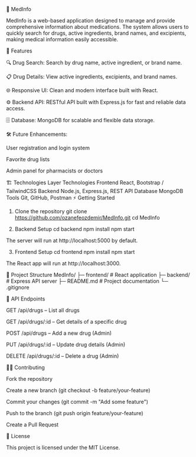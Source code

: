 🧬 MedInfo

MedInfo is a web-based application designed to manage and provide comprehensive information about medications.
The system allows users to quickly search for drugs, active ingredients, brand names, and excipients, making medical information easily accessible.

🚀 Features

🔍 Drug Search: Search by drug name, active ingredient, or brand name.

📋 Drug Details: View active ingredients, excipients, and brand names.

🌐 Responsive UI: Clean and modern interface built with React.

⚙️ Backend API: RESTful API built with Express.js for fast and reliable data access.

🗄 Database: MongoDB for scalable and flexible data storage.

🛠 Future Enhancements:

User registration and login system

Favorite drug lists

Admin panel for pharmacists or doctors

🏗 Technologies
Layer	Technologies
Frontend	React, Bootstrap / TailwindCSS
Backend	Node.js, Express.js, REST API
Database	MongoDB
Tools	Git, GitHub, Postman
⚡ Getting Started
1. Clone the repository
git clone https://github.com/ozanefeozdemir/MedInfo.git
cd MedInfo

2. Backend Setup
cd backend
npm install
npm start


The server will run at http://localhost:5000 by default.

3. Frontend Setup
cd frontend
npm install
npm start


The React app will run at http://localhost:3000.

📁 Project Structure
MedInfo/
├─ frontend/       # React application
├─ backend/        # Express API server
├─ README.md       # Project documentation
└─ .gitignore

📝 API Endpoints

GET /api/drugs – List all drugs

GET /api/drugs/:id – Get details of a specific drug

POST /api/drugs – Add a new drug (Admin)

PUT /api/drugs/:id – Update drug details (Admin)

DELETE /api/drugs/:id – Delete a drug (Admin)

👨‍💻 Contributing

Fork the repository

Create a new branch (git checkout -b feature/your-feature)

Commit your changes (git commit -m "Add some feature")

Push to the branch (git push origin feature/your-feature)

Create a Pull Request

📄 License

This project is licensed under the MIT License.

